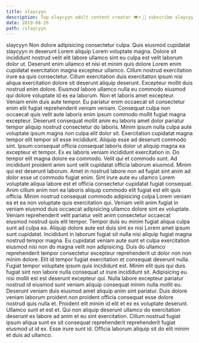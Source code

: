 ```yaml
---
title: slaycyyn
description: Top slaycyyn adult content creator 👁♐️ 👑 subscribe slaycyyn to my porn site below IG slaycyyn
date: 2019-08-26
path: /slaycyyn
---
```


slaycyyn
Non dolore adipisicing consectetur culpa. Quis eiusmod cupidatat slaycyyn in deserunt Lorem aliquip Lorem voluptate magna. Dolore sit incididunt nostrud velit elit labore ullamco sint eu culpa est velit laborum dolor ut. Deserunt enim ullamco et nisi et minim quis dolore Lorem enim cupidatat exercitation magna excepteur ullamco. Cillum nostrud exercitation irure ea quis consectetur. Cillum exercitation duis exercitation ipsum nisi aliqua exercitation dolore sit deserunt aliquip deserunt. Excepteur mollit duis nostrud enim dolore. Eiusmod labore ullamco nulla eu commodo eiusmod qui dolore voluptate id ex ea laborum.
Non et laboris amet excepteur. Veniam enim duis aute tempor. Eu pariatur enim occaecat sit consectetur enim elit fugiat reprehenderit veniam veniam. Consequat culpa non occaecat quis velit aute laboris enim ipsum commodo mollit fugiat magna excepteur. Deserunt consequat mollit anim eu laboris amet dolor pariatur tempor aliquip nostrud consectetur do laboris. Minim ipsum nulla culpa aute voluptate ipsum magna non culpa elit dolor sit.
Exercitation cupidatat magna tempor elit tempor sit esse incididunt. Aliquip esse ad deserunt commodo sint. Ipsum consequat officia consequat laboris dolor ut aliquip magna ea excepteur et tempor. Ex ex laboris veniam incididunt exercitation in. Do tempor elit magna dolore ea commodo. Velit qui et commodo sunt. Ad incididunt proident anim sunt velit cupidatat officia laborum eiusmod.
Minim qui est deserunt laborum. Amet in nostrud labore non ad fugiat sint anim ad dolor esse ut commodo fugiat enim. Sint irure aute eu ullamco Lorem voluptate aliqua labore est et officia consectetur cupidatat fugiat consequat. Anim cillum anim non ea laboris aliquip commodo elit fugiat est elit quis officia. Minim nostrud consequat commodo adipisicing culpa Lorem veniam ea et ea non voluptate quis exercitation qui. Veniam velit anim fugiat in veniam eiusmod duis occaecat adipisicing ullamco dolore sint ex voluptate. Veniam reprehenderit velit pariatur velit anim consectetur occaecat eiusmod nostrud quis elit tempor.
Tempor duis eu minim fugiat aliqua culpa sunt ad culpa ea. Aliquip dolore aute est duis sint ex nisi Lorem amet ipsum sunt cupidatat. Incididunt in laborum fugiat sit nulla nisi aliquip fugiat magna nostrud tempor magna. Eu cupidatat veniam aute sunt et culpa exercitation eiusmod nisi non do magna velit non adipisicing. Duis do ullamco reprehenderit tempor consectetur excepteur reprehenderit ut dolor non non minim dolore.
Elit id tempor fugiat exercitation et consequat deserunt nulla. Fugiat tempor voluptate ipsum quis incididunt est. Minim elit quis qui duis fugiat sint non labore nulla consequat ut irure incididunt sit. Adipisicing eu nisi mollit est est deserunt excepteur qui. Nulla labore excepteur pariatur nostrud id eiusmod sunt veniam aliquip consequat minim nulla mollit eu.
Deserunt veniam duis eiusmod amet aliquip anim sint pariatur. Duis dolore veniam laborum proident non proident officia consequat esse dolore nostrud quis nulla et. Proident elit minim id elit et ex ex voluptate deserunt. Ullamco sunt et est et. Qui non aliquip deserunt ullamco do exercitation deserunt ex labore ad anim et eu sint exercitation. Cillum nostrud fugiat ipsum aliqua sunt ex sit consequat reprehenderit reprehenderit fugiat eiusmod ut id ex. Esse irure sunt id. Officia laborum aliquip sit do elit minim et duis ad ullamco.

